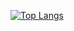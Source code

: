 
[![Top Langs](https://github-readme-stats.vercel.app/api/top-langs/?username=anuraghazra&layout=compact&count_private=true&show_icons=true&theme=radical)](https://github.com/anuraghazra/github-readme-stats)
